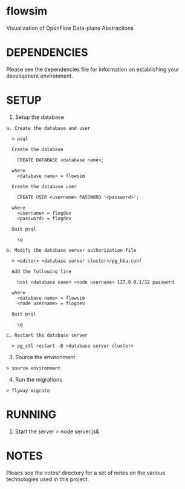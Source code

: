 flowsim
=======
     
  Visualization of OpenFlow Data-plane Abstractions


DEPENDENCIES
============

  Please see the dependencies file for information on establishing your
  development environment.

SETUP
=====

  1) Setup the database

    a. Create the database and user

      > psql
      
      Create the database

        CREATE DATABASE <database name>;

      where
        <database name> = flowsim

      Create the database user

        CREATE USER <username> PASSWORD '<password>';

      where
        <username> = flogdev
        <password> = flogdev
      
      Quit psql

        \q

    b. Modify the database server authorization file

      > <editor> <database server cluster>/pg_hba.conf

      Add the following line

        host <database name> <node username> 127.0.0.1/32 password

      where
        <database name> = flowsim
        <node username> = flogdev

      Quit psql

        \q

    c. Restart the database server

      > pg_ctl restart -D <database server cluster>

  3) Source the environment

    > source environment

  4) Run the migrations

    > flyway migrate

RUNNING
=======

  1) Start the server
    > node server.js&

NOTES
=====

  Pleaes see the notes/ directory for a set of notes on the various technologies
  used in this project.

